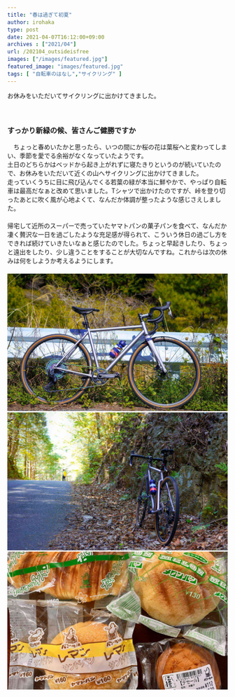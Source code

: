 ```yaml
---
title: "春は過ぎて初夏"
author: irohaka
type: post
date: 2021-04-07T16:12:00+09:00
archives : ["2021/04"]
url: /202104_outsideisfree
images: ["/images/featured.jpg"]
featured_image: "images/featured.jpg"
tags: [ "自転車のはなし","サイクリング" ]
---
```


お休みをいただいてサイクリングに出かけてきました。    
<!--more-->
　  

### すっかり新緑の候、皆さんご健勝ですか

　ちょっと春めいたかと思ったら、いつの間にか桜の花は葉桜へと変わってしまい、季節を愛でる余裕がなくなっていたようです。    
土日のどちらかはベッドから起き上がれずに寝たきりというのが続いていたので、お休みをいただいて近くの山へサイクリングに出かけてきました。  
走っていくうちに目に飛び込んでくる若葉の緑が本当に鮮やかで、やっぱり自転車は最高だなぁと改めて思いました。Tシャツで出かけたのですが、峠を登り切ったあとに吹く風が心地よくて、なんだか体調が整ったような感じさえしました。    
　  
帰宅して近所のスーパーで売っていたヤマトパンの菓子パンを食べて、なんだか凄く贅沢な一日を過ごしたような充足感が得られて、こういう休日の過ごし方をできれば続けていきたいなぁと感じたのでした。ちょっと早起きしたり、ちょっと遠出をしたり、少し違うことをすることが大切なんですね。これからは次の休みは何をしようか考えるようにします。  
　  　  
![オイルスリックのCANDY](images/2021-0407-cycling01.jpg)  
![我ながら良い自転車を買ったなぁ](images/2021-0407-cycling02.jpg)  
![地元豊川のヤマトパン四天王はコレかな。（個人的感想）](images/2021-0407-cycling03.jpg)  